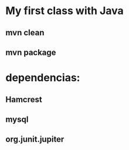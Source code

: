 # My first class with Java

## mvn clean 
## mvn package 


# dependencias:
## Hamcrest
## mysql
## org.junit.jupiter